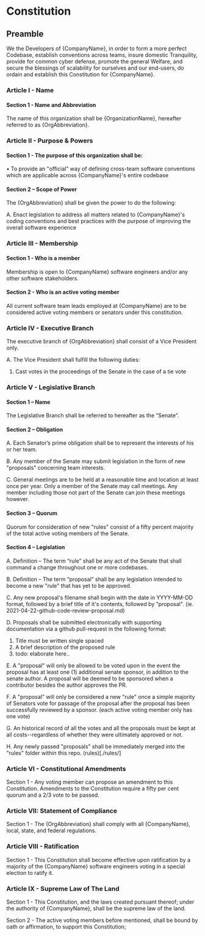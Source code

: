 # Constitution

## Preamble
We the Developers of {CompanyName}, in order to form a more perfect Codebase, establish conventions across teams, insure domestic Tranquility, provide for common cyber defense, promote the general Welfare, and secure the blessings of scalability for ourselves and our end-users, do ordain and establish this Constitution for {CompanyName}.
### Article I - Name

#### Section 1 - Name and Abbreviation

The name of this organization shall be {OrganizationName}, hereafter referred to as {OrgAbbreviation}.


### Article II - Purpose & Powers

#### Section 1 - The purpose of this organization shall be:

• To provide an "official" way of defining cross-team software conventions which are applicable across {CompanyName}'s entire codebase

#### Section 2 – Scope of Power

The {OrgAbbreviation} shall be given the power to do the following:

A. Enact legislation to address all matters related to {CompanyName}'s coding conventions and best practices with the purpose of improving the overall software experience

### Article III - Membership

#### Section 1 - Who is a member

Membership is open to {CompanyName} software engineers and/or any other software
stakeholders. 

#### Section 2 - Who is an active voting member

All current software team leads employed at {CompanyName} are to be considered active voting members or senators under this constitution.


### Article IV - Executive Branch

The executive branch of {OrgAbbreviation} shall consist of a Vice President only.

A. The Vice President shall fulfill the following duties:

1. Cast votes in the proceedings of the Senate in the case of a tie vote


### Article V - Legislative Branch

#### Section 1 – Name

The Legislative Branch shall be referred to hereafter as the “Senate”.

#### Section 2 – Obligation

A. Each Senator’s prime obligation shall be to represent the interests of his or her team.

B. Any member of the Senate may submit legislation in the form of new "proposals" 
concerning team interests.

C. General meetings are to be held at a reasonable time and location at least once per year. Only a member of the Senate may call meetings. Any member including those not part of the Senate can join these meetings however.

#### Section 3 – Quorum

Quorum for consideration of new "rules" consist of a fifty percent majority of the total active voting members of
the Senate.

#### Section 4 – Legislation

A. Definition – The term “rule” shall be any act of the Senate that shall command a change throughout
one or more codebases.

B. Definition – The term “proposal” shall be any legislation intended to become a new "rule" that has yet to be approved.

C. Any new proposal's filename shall begin with the date in YYYY-MM-DD format, followed by a brief title of it's contents, followed by "proposal". (ie. 2021-04-22-github-code-review-proposal.md)

D. Proposals shall be submitted electronically with supporting documentation via a github pull-request in the following format:

1. Title must be written single spaced
2. A brief description of the proposed rule
3. todo: elaborate here..


E. A "proposal" will only be allowed to be voted upon in the event the proposal has at least one (1) additional senate sponsor, in addition to the senate author. A proposal will be deemed to be sponsored when a contributor besides the author approves the PR.

F. A "proposal" will only be considered a new "rule" once a simple majority of Senators vote for passage of the proposal after the proposal has been successfully reviewed by a sponsor. (each active voting member only has one vote)

G. An historical record of all the votes and all the proposals must be kept at all costs--regardless of whether they were ultimately approved or not.

H. Any newly passed "proposals" shall be immediately merged into the "rules" folder within this repo. (rules)[./rules/]

### Article VI - Constitutional Amendments


Section 1 - Any voting member can propose an amendment to this Constitution. Amendments to the Constitution require a
fifty per cent quorum and a 2/3 vote to be passed. 

### Article VII: Statement of Compliance

Section 1 - The {OrgAbbreviation} shall comply with all {CompanyName}, local, state, and federal
regulations.


### Article VIII - Ratification

Section 1 - This Constitution shall become effective upon ratification by
a majority of the {CompanyName} software engineers voting in a special election to ratify it.

### Article IX - Supreme Law of The Land

Section 1 - This Constitution, and the laws created pursuant thereof; under the authority of {CompanyName}, shall be the supreme law of the land.

Section 2 - The active voting members before mentioned, shall be bound by oath or affirmation, to support this Constitution;

